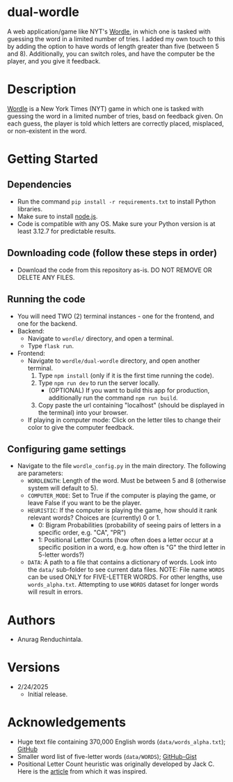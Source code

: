 # dual-wordle
A web application/game like NYT's [Wordle](https://www.nytimes.com/games/wordle/index.html), in which one is tasked with guessing the word in a limited number of tries. I added my own touch to this by adding the option to have words of length greater than five (between 5 and 8). Additionally, you can switch roles, and have the computer be the player, and you give it feedback.

# Description
[Wordle](https://www.nytimes.com/games/wordle/index.html) is a New York Times (NYT) game in which one is tasked with guessing the word in a limited number of tries, basd on feedback given. On each guess, the player is told which letters are correctly placed, misplaced, or non-existent in the word. 

# Getting Started

## Dependencies
* Run the command `pip install -r requirements.txt` to install Python libraries.
* Make sure to install [node.js](https://nodejs.org/en/download/current).
* Code is compatible with any OS. Make sure your Python version is at least 3.12.7 for predictable results.

## Downloading code (follow these steps in order)
* Download the code from this repository as-is. DO NOT REMOVE OR DELETE ANY FILES. 

## Running the code
* You will need TWO (2) terminal instances - one for the frontend, and one for the backend.
* Backend:
    * Navigate to `wordle/` directory, and open a terminal.
    * Type `flask run`.
* Frontend:
    * Navigate to `wordle/dual-wordle` directory, and open another terminal.
        1. Type `npm install` (only if it is the first time running the code).
        2. Type `npm run dev` to run the server locally. 
            * (OPTIONAL) If you want to build this app for production, additionally run the command `npm run build`.
        3. Copy paste the url containing "localhost" (should be displayed in the terminal) into
           your browser. 
    * If playing in computer mode: Click on the letter tiles to change their color to give the computer feedback.

## Configuring game settings
* Navigate to the file `wordle_config.py` in the main directory. The following are parameters:
    - `WORDLENGTH`: Length of the word. Must be between 5 and 8 (otherwise system will default to 5).
    - `COMPUTER_MODE`: Set to True if the computer is playing the game, or leave False if you want to be the player.
    - `HEURISTIC`: If the computer is playing the game, how should it rank relevant words? Choices are (currently) 0 or 1.
        - 0: Bigram Probabilities (probability of seeing pairs of letters in a specific order, e.g. "CA", "PR")
        - 1: Positional Letter Counts (how often does a letter occur at a specific position in a word, e.g. how often
             is "G" the third letter in 5-letter words?)
    - `DATA`: A path to a file that contains a dictionary of words. Look into the `data/` sub-folder to see current data
              files. NOTE: File name `WORDS` can be used ONLY for FIVE-LETTER WORDS. For other lengths, use `words_alpha.txt`.
              Attempting to use `WORDS` dataset for longer words will result in errors.

# Authors
* Anurag Renduchintala.

# Versions
* 2/24/2025
    * Initial release.

# Acknowledgements
* Huge text file containing 370,000 English words (`data/words_alpha.txt`); [GitHub](https://github.com/dwyl/english-words/tree/master)
* Smaller word list of five-letter words (`data/WORDS`); [GitHub-Gist](https://gist.github.com/shmookey/b28e342e1b1756c4700f42f17102c2ff)
* Positional Letter Count heuristic was originally developed by Jack C. 
  Here is the [article](https://medium.com/codex/building-a-wordle-solver-with-python-77e3c2388d63) from which it was inspired.
